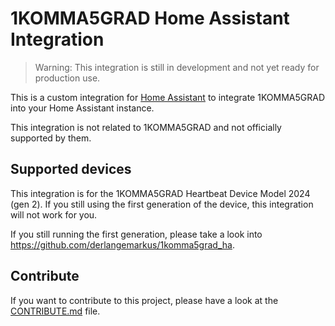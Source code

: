 # 1KOMMA5GRAD Home Assistant Integration

> Warning: This integration is still in development and not yet ready for production use.

This is a custom integration for [Home Assistant](https://www.home-assistant.io/) to integrate 1KOMMA5GRAD 
into your Home Assistant instance.

This integration is not related to 1KOMMA5GRAD and not officially supported by them.

## Supported devices

This integration is for the 1KOMMA5GRAD Heartbeat Device Model 2024 (gen 2). If you
still using the first generation of the device, this integration will not work for you.

If you still running the first generation, please take a look into https://github.com/derlangemarkus/1komma5grad_ha.

## Contribute

If you want to contribute to this project, please have a look at the [CONTRIBUTE.md](CONTRIBUTE.md) file.
